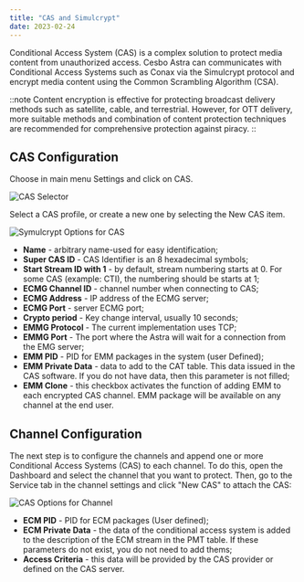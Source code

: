 ```yaml
---
title: "CAS and Simulcrypt"
date: 2023-02-24
---
```


Conditional Access System (CAS) is a complex solution to protect media content from unauthorized access. Cesbo Astra can communicates with Conditional Access Systems such as Conax via the Simulcrypt protocol and encrypt media content using the Common Scrambling Algorithm (CSA).

::note
Content encryption is effective for protecting broadcast delivery methods such as satellite, cable, and terrestrial. However, for OTT delivery, more suitable methods and combination of content protection techniques are recommended for comprehensive protection against piracy.
::

## CAS Configuration

Choose in main menu Settings and click on CAS.

![CAS Selector](https://storage.crisp.chat/users/helpdesk/website/ba41e739dc7e3800/cas-1_1tmelgi.png)

Select a CAS profile, or create a new one by selecting the New CAS item.

![Symulcrypt Options for CAS](https://storage.crisp.chat/users/helpdesk/website/ba41e739dc7e3800/cas-2_oddxpx.png)

- **Name** - arbitrary name-used for easy identification;
- **Super CAS ID** - CAS Identifier is an 8 hexadecimal symbols;
- **Start Stream ID with 1** - by default, stream numbering starts at 0. For some CAS (example: CTI), the numbering should be starts at 1;
- **ECMG Channel ID** - channel number when connecting to CAS;
- **ECMG Address** - IP address of the ECMG server;
- **ECMG Port** - server ECMG port;
- **Crypto period** - Key change interval, usually 10 seconds;
- **EMMG Protocol** - The current implementation uses TCP;
- **EMMG Port** - The port where the Astra will wait for a connection from the EMG server;
- **EMM PID** - PID for EMM packages in the system (user Defined);
- **EMM Private Data** - data to add to the CAT table. This data issued in the CAS software. If you do not have data, then this parameter is not filled;
- **EMM Clone** - this checkbox activates the function of adding EMM to each encrypted CAS channel. EMM package will be available on any channel at the end user.

## Channel Configuration

The next step is to configure the channels and append one or more Conditional Access Systems (CAS) to each channel. To do this, open the Dashboard and select the channel that you want to protect. Then, go to the Service tab in the channel settings and click "New CAS" to attach the CAS:

![CAS Options for Channel](https://storage.crisp.chat/users/helpdesk/website/ba41e739dc7e3800/cas-3_1d7ekaf.png)

- **ECM PID** - PID for ECM packages (User defined);
- **ECM Private Data** - the data of the conditional access system is added to the description of the ECM stream in the PMT table. If these parameters do not exist, you do not need to add thems;
- **Access Criteria** - this data will be provided by the CAS provider or defined on the CAS server.
